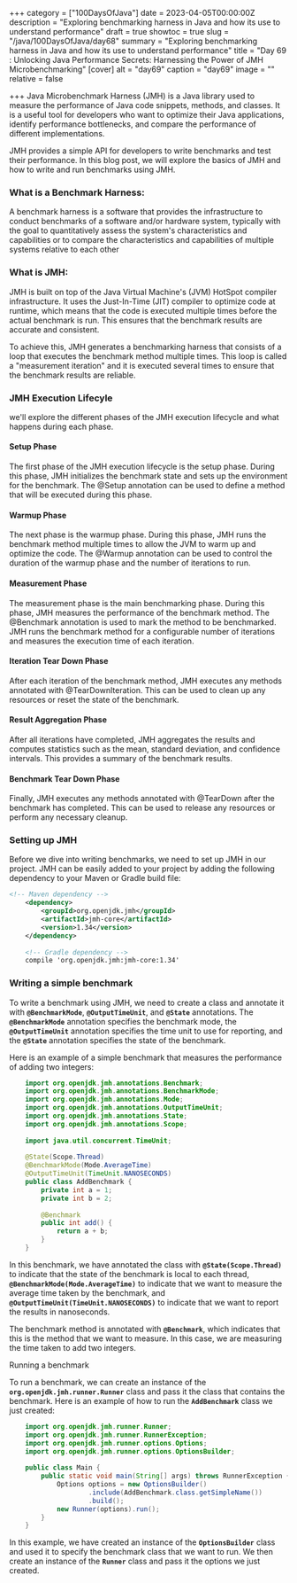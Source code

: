 +++
category = ["100DaysOfJava"]
date = 2023-04-05T00:00:00Z
description = "Exploring benchmarking harness in Java and how its use to understand performance"
draft = true
showtoc = true
slug = "/java/100DaysOfJava/day68"
summary = "Exploring benchmarking harness in Java and how its use to understand performance"
title = "Day 69 : Unlocking Java Performance Secrets: Harnessing the Power of JMH Microbenchmarking"
[cover]
alt = "day69"
caption = "day69"
image = ""
relative = false

+++
Java Microbenchmark Harness (JMH) is a Java library used to measure the performance of Java code snippets, methods, and classes. It is a useful tool for developers who want to optimize their Java applications, identify performance bottlenecks, and compare the performance of different implementations.

JMH provides a simple API for developers to write benchmarks and test their performance. In this blog post, we will explore the basics of JMH and how to write and run benchmarks using JMH.
### What is a Benchmark Harness:

A benchmark harness is a software that provides the infrastructure to conduct benchmarks of a software and/or hardware system, typically with the goal to quantitatively assess the system's characteristics and capabilities or to compare the characteristics and capabilities of multiple systems relative to each other

### What is JMH:

JMH is built on top of the Java Virtual Machine's (JVM) HotSpot compiler infrastructure. It uses the Just-In-Time (JIT) compiler to optimize code at runtime, which means that the code is executed multiple times before the actual benchmark is run. This ensures that the benchmark results are accurate and consistent.

To achieve this, JMH generates a benchmarking harness that consists of a loop that executes the benchmark method multiple times. This loop is called a "measurement iteration" and it is executed several times to ensure that the benchmark results are reliable.

### JMH Execution Lifecyle

we'll explore the different phases of the JMH execution lifecycle and what happens during each phase.

#### Setup Phase
The first phase of the JMH execution lifecycle is the setup phase. During this phase, JMH initializes the benchmark state and sets up the environment for the benchmark. The @Setup annotation can be used to define a method that will be executed during this phase.

#### Warmup Phase
The next phase is the warmup phase. During this phase, JMH runs the benchmark method multiple times to allow the JVM to warm up and optimize the code. The @Warmup annotation can be used to control the duration of the warmup phase and the number of iterations to run.

#### Measurement Phase
The measurement phase is the main benchmarking phase. During this phase, JMH measures the performance of the benchmark method. The @Benchmark annotation is used to mark the method to be benchmarked. JMH runs the benchmark method for a configurable number of iterations and measures the execution time of each iteration.

#### Iteration Tear Down Phase
After each iteration of the benchmark method, JMH executes any methods annotated with @TearDownIteration. This can be used to clean up any resources or reset the state of the benchmark.

#### Result Aggregation Phase
After all iterations have completed, JMH aggregates the results and computes statistics such as the mean, standard deviation, and confidence intervals. This provides a summary of the benchmark results.

#### Benchmark Tear Down Phase
Finally, JMH executes any methods annotated with @TearDown after the benchmark has completed. This can be used to release any resources or perform any necessary cleanup.

### Setting up JMH

Before we dive into writing benchmarks, we need to set up JMH in our project. JMH can be easily added to your project by adding the following dependency to your Maven or Gradle build file:

```xml   
<!-- Maven dependency -->
    <dependency>
        <groupId>org.openjdk.jmh</groupId>
        <artifactId>jmh-core</artifactId>
        <version>1.34</version>
    </dependency>
    
    <!-- Gradle dependency -->
    compile 'org.openjdk.jmh:jmh-core:1.34'
```

### Writing a simple benchmark

To write a benchmark using JMH, we need to create a class and annotate it with **`@BenchmarkMode`**, **`@OutputTimeUnit`**, and **`@State`** annotations. The **`@BenchmarkMode`** annotation specifies the benchmark mode, the **`@OutputTimeUnit`** annotation specifies the time unit to use for reporting, and the **`@State`** annotation specifies the state of the benchmark.

Here is an example of a simple benchmark that measures the performance of adding two integers:

```java
    import org.openjdk.jmh.annotations.Benchmark;
    import org.openjdk.jmh.annotations.BenchmarkMode;
    import org.openjdk.jmh.annotations.Mode;
    import org.openjdk.jmh.annotations.OutputTimeUnit;
    import org.openjdk.jmh.annotations.State;
    import org.openjdk.jmh.annotations.Scope;
    
    import java.util.concurrent.TimeUnit;
    
    @State(Scope.Thread)
    @BenchmarkMode(Mode.AverageTime)
    @OutputTimeUnit(TimeUnit.NANOSECONDS)
    public class AddBenchmark {
        private int a = 1;
        private int b = 2;
    
        @Benchmark
        public int add() {
            return a + b;
        }
    }
```

In this benchmark, we have annotated the class with **`@State(Scope.Thread)`** to indicate that the state of the benchmark is local to each thread, **`@BenchmarkMode(Mode.AverageTime)`** to indicate that we want to measure the average time taken by the benchmark, and **`@OutputTimeUnit(TimeUnit.NANOSECONDS)`** to indicate that we want to report the results in nanoseconds.

The benchmark method is annotated with **`@Benchmark`**, which indicates that this is the method that we want to measure. In this case, we are measuring the time taken to add two integers.

Running a benchmark

To run a benchmark, we can create an instance of the **`org.openjdk.jmh.runner.Runner`** class and pass it the class that contains the benchmark. Here is an example of how to run the **`AddBenchmark`** class we just created:

```java
    import org.openjdk.jmh.runner.Runner;
    import org.openjdk.jmh.runner.RunnerException;
    import org.openjdk.jmh.runner.options.Options;
    import org.openjdk.jmh.runner.options.OptionsBuilder;
    
    public class Main {
        public static void main(String[] args) throws RunnerException {
            Options options = new OptionsBuilder()
                    .include(AddBenchmark.class.getSimpleName())
                    .build();
            new Runner(options).run();
        }
    }
```

In this example, we have created an instance of the **`OptionsBuilder`** class and used it to specify the benchmark class that we want to run. We then create an instance of the **`Runner`** class and pass it the options we just created.